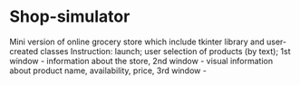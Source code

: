 # Shop-simulator
Mini version of online grocery store which include tkinter library and user-created classes
Instruction: launch; user selection of products (by text); 1st window - information about the store, 2nd window - visual information about product name, availability, price, 3rd window - 
